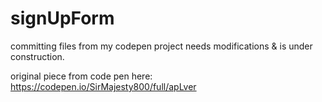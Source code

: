 # signUpForm

committing files from my codepen project needs modifications & is under construction.

original piece from code pen here: https://codepen.io/SirMajesty800/full/apLver
